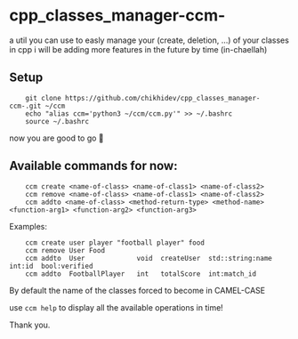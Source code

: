 # cpp_classes_manager-ccm-
a util you can use to easly manage your (create, deletion, ...) of your classes in cpp
i will be adding more features in the future by time (in-chaellah)

## Setup
```
    git clone https://github.com/chikhidev/cpp_classes_manager-ccm-.git ~/ccm
    echo "alias ccm='python3 ~/ccm/ccm.py'" >> ~/.bashrc
    source ~/.bashrc
```
now you are good to go 🥳

## Available commands for now:
```
    ccm create <name-of-class> <name-of-class1> <name-of-class2>
    ccm remove <name-of-class> <name-of-class1> <name-of-class2>
    ccm addto <name-of-class> <method-return-type> <method-name> <function-arg1> <function-arg2> <function-arg3>
```
Examples:
```
    ccm create user player "football player" food
    ccm remove User Food
    ccm addto  User             void  createUser  std::string:name  int:id  bool:verified
    ccm addto  FootballPlayer   int   totalScore  int:match_id
```

By default the name of the classes forced to become in CAMEL-CASE

use ```ccm help``` to display all the available operations in time!

Thank you.
